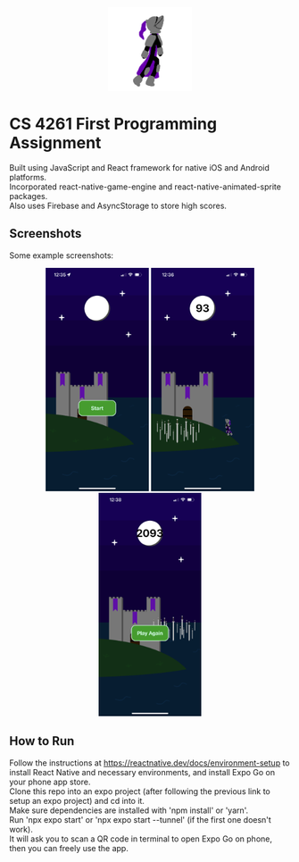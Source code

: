 <p align="center">
  <img src="https://github.com/b-dai/knight/blob/main/assets/knight_left_idle01.png" alt="Knight" height="150" />
</p>

# CS 4261 First Programming Assignment
Built using JavaScript and React framework for native iOS and Android platforms.<br/>
Incorporated react-native-game-engine and react-native-animated-sprite packages.<br/>
Also uses Firebase and AsyncStorage to store high scores.

## Screenshots
Some example screenshots:<br/>
<p align="center">
  <img src="https://github.com/b-dai/knight/blob/main/start.PNG" height="400" />
  <img src="https://github.com/b-dai/knight/blob/main/midGame.PNG" height="400" />
  <img src="https://github.com/b-dai/knight/blob/main/gameOver.PNG" height="400" />
</p>

## How to Run
Follow the instructions at https://reactnative.dev/docs/environment-setup to install React Native and necessary environments, and install Expo Go on your phone app store.<br/>
Clone this repo into an expo project (after following the previous link to setup an expo project) and cd into it.<br/>
Make sure dependencies are installed with 'npm install' or 'yarn'.<br/>
Run 'npx expo start' or 'npx expo start --tunnel' (if the first one doesn't work).<br/>
It will ask you to scan a QR code in terminal to open Expo Go on phone, then you can freely use the app.
